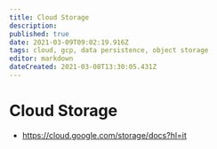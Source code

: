 ```yaml
---
title: Cloud Storage
description: 
published: true
date: 2021-03-09T09:02:19.916Z
tags: cloud, gcp, data persistence, object storage
editor: markdown
dateCreated: 2021-03-08T13:30:05.431Z
---
```


# Cloud Storage
- https://cloud.google.com/storage/docs?hl=it